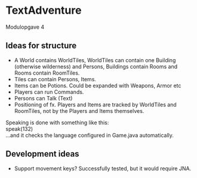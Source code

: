 # TextAdventure
Modulopgave 4

## Ideas for structure

- A World contains WorldTiles, WorldTiles can contain one Building (otherwise wilderness) and Persons, Buildings contain Rooms and Rooms contain RoomTiles.
- Tiles can contain Persons, Items.
- Items can be Potions. Could be expanded with Weapons, Armor etc
- Players can run Commands.
- Persons can Talk (Text)
- Positioning of fx. Players and Items are tracked by WorldTiles and RoomTiles, not by the Players and Items themselves.

Speaking is done with something like this:  
speak(132)  
...and it checks the language configured in Game.java automatically.

## Development ideas

- Support movement keys? Successfully tested, but it would require JNA.
